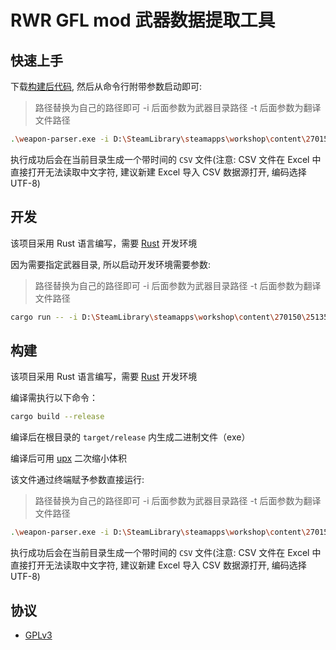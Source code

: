 # RWR GFL mod 武器数据提取工具

## 快速上手

下载[构建后代码](https://github.com/Kreedzt/rwr-gfl-weapon-parser/releases), 然后从命令行附带参数启动即可:

> 路径替换为自己的路径即可
> -i 后面参数为武器目录路径
> -t 后面参数为翻译文件路径

``` sh
.\weapon-parser.exe -i D:\SteamLibrary\steamapps\workshop\content\270150\2513537759\media\packages\Girls_FrontLine\weapons -t D:\SteamLibrary\steamapps\workshop\content\270150\2513537759\media\packages\Girls_FrontLine\languages\cn\translation_weapon.xml
```

执行成功后会在当前目录生成一个带时间的 `CSV` 文件(注意: CSV 文件在 Excel 中直接打开无法读取中文字符, 建议新建 Excel 导入 CSV 数据源打开, 编码选择 UTF-8)

## 开发

该项目采用 Rust 语言编写，需要 [Rust](https://www.rust-lang.org/) 开发环境

因为需要指定武器目录, 所以启动开发环境需要参数:

> 路径替换为自己的路径即可
> -i 后面参数为武器目录路径
> -t 后面参数为翻译文件路径

``` sh
cargo run -- -i D:\SteamLibrary\steamapps\workshop\content\270150\2513537759\media\packages\Girls_FrontLine\weapons -t D:\SteamLibrary\steamapps\workshop\content\270150\2513537759\media\packages\Girls_FrontLine\languages\cn\translation_weapon.xml
```

## 构建

该项目采用 Rust 语言编写，需要 [Rust](https://www.rust-lang.org/) 开发环境

编译需执行以下命令：
```bash
cargo build --release
```

编译后在根目录的 `target/release` 内生成二进制文件（exe）

编译后可用 [upx](https://github.com/upx/upx) 二次缩小体积

该文件通过终端赋予参数直接运行:

> 路径替换为自己的路径即可
> -i 后面参数为武器目录路径
> -t 后面参数为翻译文件路径

``` sh
.\weapon-parser.exe -i D:\SteamLibrary\steamapps\workshop\content\270150\2513537759\media\packages\Girls_FrontLine\weapons -t D:\SteamLibrary\steamapps\workshop\content\270150\2513537759\media\packages\Girls_FrontLine\languages\cn\translation_weapon.xml
```

执行成功后会在当前目录生成一个带时间的 `CSV` 文件(注意: CSV 文件在 Excel 中直接打开无法读取中文字符, 建议新建 Excel 导入 CSV 数据源打开, 编码选择 UTF-8)

## 协议

- [GPLv3](https://opensource.org/licenses/GPL-3.0)
